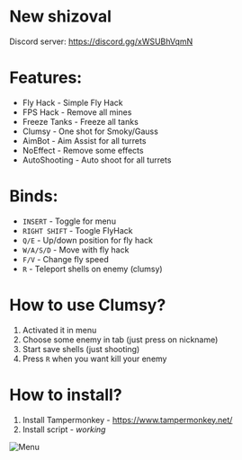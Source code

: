 # New shizoval
Discord server: https://discord.gg/xWSUBhVqmN

# Features:
 * Fly Hack - Simple Fly Hack
 * FPS Hack - Remove all mines
 * Freeze Tanks - Freeze all tanks
 * Clumsy - One shot for Smoky/Gauss
 * AimBot  - Aim Assist for all turrets
 * NoEffect - Remove some effects
 * AutoShooting - Auto shoot for all turrets

# Binds:
 * `INSERT` - Toggle for menu 
 * `RIGHT SHIFT` - Toogle FlyHack
 * `Q/E` - Up/down position for fly hack
 * `W/A/S/D` - Move with fly hack
 * `F/V` - Change fly speed
 * `R`   - Teleport shells on enemy (clumsy)

# How to use Clumsy?
 1. Activated it in menu
 2. Choose some enemy in tab (just press on nickname)
 3. Start save shells (just shooting)
 4. Press `R` when you want kill your enemy

# How to install?
 1. Install Tampermonkey - https://www.tampermonkey.net/
 2. Install script - *working*


![Menu](https://github.com/tdsrse/new/shizoval/blob/main/A1T2Vkvmae4.jpg?raw=true)


